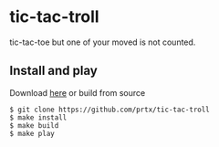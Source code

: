 # tic-tac-troll
tic-tac-toe but one of your moved is not counted.

## Install and play

Download [here](https://github.com/prtx/tic-tac-troll/raw/main/tictactroll) or build from source

```
$ git clone https://github.com/prtx/tic-tac-troll
$ make install
$ make build
$ make play
```

